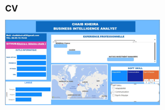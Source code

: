 # CV
![CV INTERACTIF](https://raw.githubusercontent.com/Kheira-c/images/refs/heads/main/github%20image%20cv.jpg)
